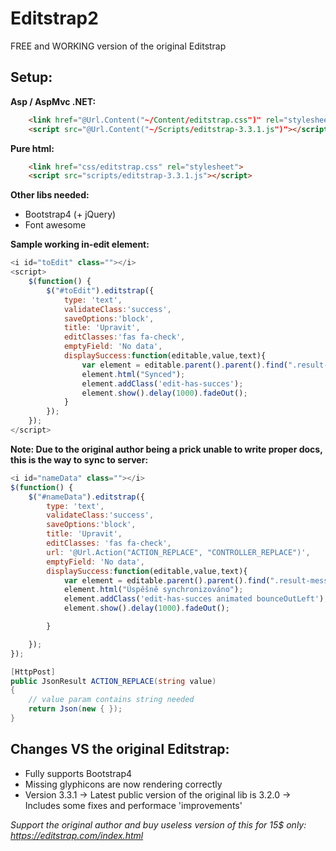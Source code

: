# Editstrap2
FREE and WORKING version of the original Editstrap

## Setup: 

**Asp / AspMvc .NET:**  
```html
    <link href="@Url.Content("~/Content/editstrap.css")" rel="stylesheet">
    <script src="@Url.Content("~/Scripts/editstrap-3.3.1.js")"></script>
```

**Pure html:**  

```html
    <link href="css/editstrap.css" rel="stylesheet">
    <script src="scripts/editstrap-3.3.1.js"></script>
```

**Other libs needed:**  
- Bootstrap4 (+ jQuery)
- Font awesome

**Sample working in-edit element:**  
```javascript
<i id="toEdit" class=""></i>
<script>
    $(function() {
        $("#toEdit").editstrap({
            type: 'text',
            validateClass:'success',
            saveOptions:'block',
            title: 'Upravit',
            editClasses:'fas fa-check',
            emptyField: 'No data',
            displaySuccess:function(editable,value,text){
                var element = editable.parent().parent().find(".result-message");
                element.html("Synced");
                element.addClass('edit-has-succes'); 
                element.show().delay(1000).fadeOut();            
            }       
        });
    }); 
</script>
```

**Note: Due to the original author being a prick unable to write proper docs, this is the way to sync to server:**
```javascript
<i id="nameData" class=""></i>
$(function() {
    $("#nameData").editstrap({
        type: 'text',
        validateClass:'success',
        saveOptions:'block',
        title: 'Upravit',
        editClasses: 'fas fa-check',
        url: '@Url.Action("ACTION_REPLACE", "CONTROLLER_REPLACE")',         
        emptyField: 'No data',
        displaySuccess:function(editable,value,text){
            var element = editable.parent().parent().find(".result-message");
            element.html("Úspěšně synchronizováno");
            element.addClass('edit-has-succes animated bounceOutLeft'); 
            element.show().delay(1000).fadeOut();

        }

    });
});
```

```csharp
[HttpPost]
public JsonResult ACTION_REPLACE(string value)
{
    // value param contains string needed
    return Json(new { });
}
```

## Changes VS the original Editstrap:
- Fully supports Bootstrap4
- Missing glyphicons are now rendering correctly
- Version 3.3.1 -> Latest public version of the original lib is 3.2.0 -> Includes some fixes and performace 'improvements'

_Support the original author and buy useless version of this for 15$ only: https://editstrap.com/index.html_
